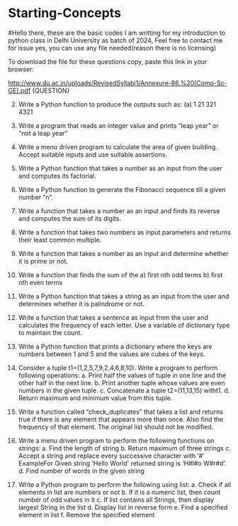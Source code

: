 # Starting-Concepts
#Hello there, these are the basic codes I am writting for my introduction to python class in Delhi University as batch of 2024, 
Feel free to contact me for issue 
yes, you can use any file needed(reason there is no licensing)


To download the file for these questions copy, paste this link in your browser:

http://www.du.ac.in/uploads/RevisedSyllabi1/Annexure-86.%20(Comp-Sc-GE).pdf
{QUESTION}

2. Write a Python function to produce the outputs such as:
(a) 	 1
	21
 	321
	4321


5. Write a program that reads an integer value and prints “leap year” or “not a leap
year”


6. Write a menu driven program to calculate the area of given building. Accept
suitable inputs and use suitable assertions.


7. Write a Python function that takes a number as an input from the user and
computes its factorial.


8. Write a Python function to generate the Fibonacci sequence till a given number
“n”.


9. Write a function that takes a number as an input and finds its reverse and
computes the sum of its digits.


10. Write a function that takes two numbers as input parameters and returns their
least common multiple.


11. Write a function that takes a number as an input and determine whether it is
prime or not.


12. Write a function that finds the sum of the
a) first nth odd terms
b) first nth even terms


13. Write a Python function that takes a string as an input from the user and
determines whether it is palindrome or not.


14. Write a function that takes a sentence as input from the user and calculates the
frequency of each letter. Use a variable of dictionary type to maintain the count.


15. Write a Python function that prints a dictionary where the keys are numbers
between 1 and 5 and the values are cubes of the keys.


16. Consider a tuple t1=(1,2,5,7,9,2,4,6,8,10). Write a program to perform following
operations:
a. Print half the values of tuple in one line and the other half in the next line.
b. Print another tuple whose values are even numbers in the given tuple.
c. Concatenate a tuple t2=(11,13,15) witht1.
d. Return maximum and minimum value from this tuple.


17. Write a function called “check_duplicates” that takes a list and returns true if
there is any element that appears more than once. Also find the frequency of that
element. The original list should not be modified.


19. Write a menu driven program to perform the following functions on strings:
a. Find the length of string
b. Return maximum of three strings
c. Accept a string and replace every successive character with ‘#’ ExampleFor Given string ‘Hello World’ returned string is ‘H#l#o W#r#d’.
d. Find number of words in the given string


20. Write a Python program to perform the following using list:
a. Check if all elements in list are numbers or not
b. If it is a numeric list, then count number of odd values in it
c. If list contains all Strings, then display largest String in the list
d. Display list in reverse form
e. Find a specified element in list
f. Remove the specified element
